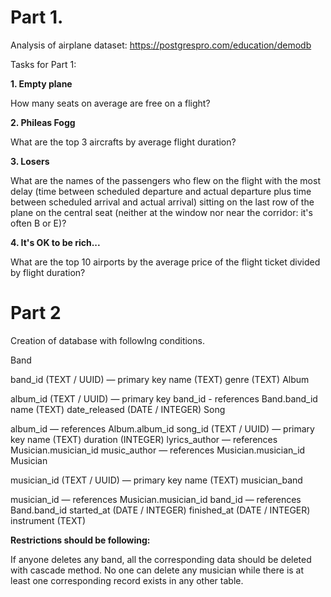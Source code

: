 # Part 1.
Analysis of airplane dataset: https://postgrespro.com/education/demodb 

Tasks for Part 1: 


**1. Empty plane**


How many seats on average are free on a flight?

**2. Phileas Fogg**


What are the top 3 aircrafts by average flight duration?

**3. Losers**


What are the names of the passengers who flew on the flight with the most delay (time between scheduled departure and actual departure plus time between scheduled arrival and actual arrival) sitting on the last row of the plane on the central seat (neither at the window nor near the corridor: it's often B or E)?

**4. It's OK to be rich...**


What are the top 10 airports by the average price of the flight ticket divided by flight duration?

# Part 2
Creation of database with followIng conditions.



Band

band_id (TEXT / UUID) — primary key
name (TEXT)
genre (TEXT)
Album

album_id (TEXT / UUID) — primary key
band_id - references Band.band_id
name (TEXT)
date_released (DATE / INTEGER)
Song

album_id — references Album.album_id
song_id (TEXT / UUID) — primary key
name (TEXT)
duration (INTEGER)
lyrics_author — references Musician.musician_id
music_author — references Musician.musician_id
Musician

musician_id (TEXT / UUID) — primary key
name (TEXT)
musician_band

musician_id — references Musician.musician_id
band_id — references Band.band_id
started_at (DATE / INTEGER)
finished_at (DATE / INTEGER)
instrument (TEXT)


**Restrictions should be following:**

If anyone deletes any band, all the corresponding data should be deleted with cascade method.
No one can delete any musician while there is at least one corresponding record exists in any other table.
